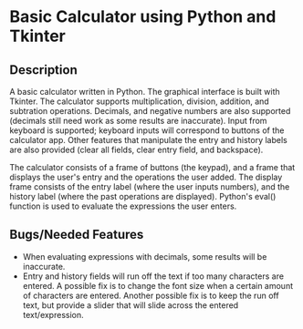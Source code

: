 # Basic Calculator using Python and Tkinter

## Description

A basic calculator written in Python. The graphical interface is built with Tkinter. The calculator supports multiplication, division, addition, and subtration operations. Decimals, and negative numbers are also supported (decimals still need work as some results are inaccurate). Input from keyboard is supported; keyboard inputs will correspond to buttons of the calculator app. Other features that manipulate the entry and history labels are also provided (clear all fields, clear entry field, and backspace).

The calculator consists of a frame of buttons (the keypad), and a frame that displays the user's entry and the operations the user added. The display frame consists of the entry label (where the user inputs numbers), and the history label (where the past operations are displayed). Python's eval() function is used to evaluate the expressions the user enters.

## Bugs/Needed Features

- When evaluating expressions with decimals, some results will be inaccurate.
- Entry and history fields will run off the text if too many characters are entered. A possible fix is to change the font size when a certain amount of characters are entered. Another possible fix is to keep the run off text, but provide a slider that will slide across the entered text/expression.